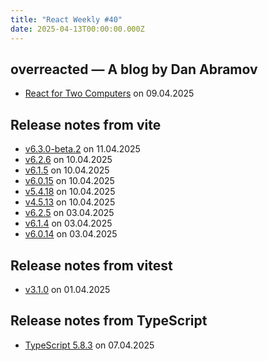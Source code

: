 ```yaml
---
title: "React Weekly #40"
date: 2025-04-13T00:00:00.000Z
---
```


## overreacted — A blog by Dan Abramov

- [React for Two Computers](https://overreacted.io/react-for-two-computers/) on 09.04.2025

## Release notes from vite

- [v6.3.0-beta.2](https://github.com/vitejs/vite/releases/tag/v6.3.0-beta.2) on 11.04.2025
- [v6.2.6](https://github.com/vitejs/vite/releases/tag/v6.2.6) on 10.04.2025
- [v6.1.5](https://github.com/vitejs/vite/releases/tag/v6.1.5) on 10.04.2025
- [v6.0.15](https://github.com/vitejs/vite/releases/tag/v6.0.15) on 10.04.2025
- [v5.4.18](https://github.com/vitejs/vite/releases/tag/v5.4.18) on 10.04.2025
- [v4.5.13](https://github.com/vitejs/vite/releases/tag/v4.5.13) on 10.04.2025
- [v6.2.5](https://github.com/vitejs/vite/releases/tag/v6.2.5) on 03.04.2025
- [v6.1.4](https://github.com/vitejs/vite/releases/tag/v6.1.4) on 03.04.2025
- [v6.0.14](https://github.com/vitejs/vite/releases/tag/v6.0.14) on 03.04.2025

## Release notes from vitest

- [v3.1.0](https://github.com/vitest-dev/vitest/releases/tag/v3.1.0) on 01.04.2025

## Release notes from TypeScript

- [TypeScript 5.8.3](https://github.com/microsoft/TypeScript/releases/tag/v5.8.3) on 07.04.2025
